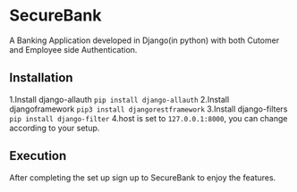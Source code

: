 # SecureBank
A Banking Application developed in Django(in python) with both Cutomer and Employee side Authentication.
## Installation
  1.Install django-allauth `pip install django-allauth`
  2.Install djangoframework `pip3 install djangorestframework`
  3.Install django-filters `pip install django-filter`
  4.host is set to `127.0.0.1:8000`, you can change according to your setup.
## Execution
After completing the set up sign up to SecureBank to enjoy the features.
